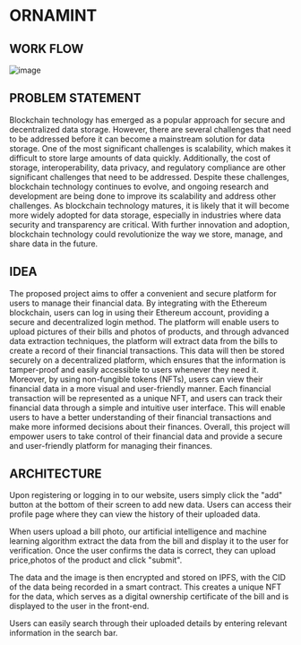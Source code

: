 # ORNAMINT

## WORK FLOW
![image](https://user-images.githubusercontent.com/81522384/232734108-4245efa0-cd6d-4c66-a7fd-0842b30a68f9.png)


## PROBLEM STATEMENT 
Blockchain technology has emerged as a popular approach for secure and decentralized data storage. However, there are several challenges that need to be addressed before it can become a mainstream solution for data storage. One of the most significant challenges is scalability, which makes it difficult to store large amounts of data quickly. Additionally, the cost of storage, interoperability, data privacy, and regulatory compliance are other significant challenges that need to be addressed.
Despite these challenges, blockchain technology continues to evolve, and ongoing research and development are being done to improve its scalability and address other challenges. As blockchain technology matures, it is likely that it will become more widely adopted for data storage, especially in industries where data security and transparency are critical. With further innovation and adoption, blockchain technology could revolutionize the way we store, manage, and share data in the future.  

## IDEA
The proposed project aims to offer a convenient and secure platform for users to manage their financial data. By integrating with the Ethereum blockchain, users can log in using their Ethereum account, providing a secure and decentralized login method. The platform will enable users to upload pictures of their bills and photos of products, and through advanced data extraction techniques, the platform will extract data from the bills to create a record of their financial transactions. This data will then be stored securely on a decentralized platform, which ensures that the information is tamper-proof and easily accessible to users whenever they need it.
Moreover, by using non-fungible tokens (NFTs), users can view their financial data in a more visual and user-friendly manner. Each financial transaction will be represented as a unique NFT, and users can track their financial data through a simple and intuitive user interface. This will enable users to have a better understanding of their financial transactions and make more informed decisions about their finances. Overall, this project will empower users to take control of their financial data and provide a secure and user-friendly platform for managing their finances.


## ARCHITECTURE
Upon registering or logging in to our website, users simply click the "add" button at the bottom of their screen to add new data. Users can access their profile page where they can view the history of their uploaded data. 

When users upload a bill photo, our artificial intelligence and machine learning algorithm extract the data from the bill and display it to the user for verification. Once the user confirms the data is correct, they can upload price,photos of the product and click "submit".

The data and the image is then encrypted and stored on IPFS, with the CID of the data being recorded in a smart contract. This creates a unique NFT for the data, which serves as a digital ownership certificate of the bill and is displayed to the user in the front-end.

Users can easily search through their uploaded details by entering relevant information in the search bar.
